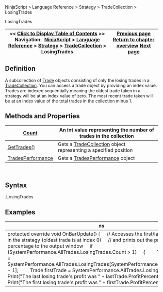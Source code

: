 ﻿
NinjaScript > Language Reference > Strategy > TradeCollection > LosingTrades

LosingTrades

| << [Click to Display Table of Contents](losingtrades.md) >> **Navigation:**     [NinjaScript](ninjascript.md) > [Language Reference](language_reference_wip.md) > [Strategy](strategy.md) > [TradeCollection](tradecollection.md) > LosingTrades | [Previous page](gettrades.md) [Return to chapter overview](tradecollection.md) [Next page](tradesperformance.md) |
| --- | --- |
## Definition
A subcollection of [Trade](trade.md) objects consisting of only the losing trades in a [TradeCollection](tradecollection.md). You can access a trade object by providing an index value. Trades are indexed sequentially meaning the oldest trade taken in a strategy will be at an index value of zero. The most recent trade taken will be at an index value of the total trades in the collection minus 1.
 
## Methods and Properties

| [Count](tradecollection_tradescount.md) | An int value representing the number of trades in the collection |
| --- | --- |
| [GetTrades()](gettrades.md) | Gets a [TradeCollection](tradecollection.md) object representing a specified position |
| [TradesPerformance](tradesperformance.md) | Gets a [TradesPerformance](tradesperformance.md) object |
 
## Syntax
<TradeCollection>.LosingTrades

## 
## Examples

| ns |
| --- |
| protected override void OnBarUpdate() {      // Accesses the first/last losing trade in the strategy (oldest trade is at index 0)      // and prints out the profit as a percentage to the output window      if (SystemPerformance.AllTrades.LosingTrades.Count > 1)      {          Trade lastTrade = SystemPerformance.AllTrades.LosingTrades[SystemPerformance.AllTrades.Count - 1];          Trade firstTrade = SystemPerformance.AllTrades.LosingTrades[0];            Print("The last losing trade's profit was " + lastTrade.ProfitPercent);          Print("The first losing trade's profit was " + firstTrade.ProfitPercent);      } } |
